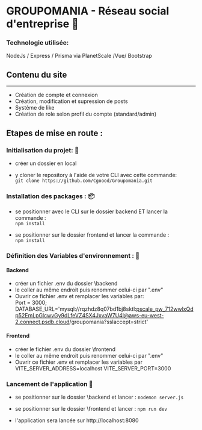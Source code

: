 # GROUPOMANIA - Réseau social d'entreprise :busts_in_silhouette:
### Technologie utilisée:

NodeJs / Express / Prisma via PlanetScale /Vue/ Bootstrap

## Contenu du site
-------

* Création de compte et connexion
* Création, modification et supression de posts
* Système de like
* Création de role selon profil du compte (standard/admin)


## Etapes de mise en route :

### Initialisation du projet: :file_folder:
- créer un dossier en local 

- y cloner le repository à l'aide de votre CLI avec cette commande:  
`git clone https://github.com/Cgoood/Groupomania.git`

### Installation des packages : :package:

- se positionner avec le CLI sur le dossier backend ET lancer la commande :  
`npm install`

- se positionner sur le dossier frontend et lancer la commande :  
`npm install`

### Définition des Variables d'environnement : :pencil:
#### Backend
- créer un fichier .env du dossier \backend
- le coller au même endroit puis renommer celui-ci par ".env"
- Ouvrir ce fichier .env et remplacer les variables par:  
Port = 3000;
DATABASE_URL='mysql://rqzhdz8q07bd1bj8sktl:pscale_pw_712wwlxQdp52EmLpGlcwvGy9dLfeVZ4SX4JxvaW7U4l@aws-eu-west-2.connect.psdb.cloud/groupomania?sslaccept=strict'
#### Frontend
- créer le fichier .env du dossier \frontend
- le coller au même endroit puis renommer celui-ci par ".env"
- Ouvrir ce fichier .env et remplacer les variables par  
VITE_SERVER_ADDRESS=localhost
VITE_SERVER_PORT=3000  


### Lancement de l'application :rocket:

- se positionner sur le dossier \backend et lancer :
  `nodemon server.js`
- se positionner sur le dossier \frontend et lancer :
  `npm run dev`

- l'application sera lancée sur http://localhost:8080
